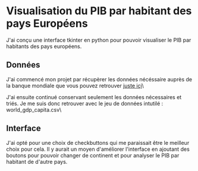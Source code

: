 # Visualisation du PIB par habitant des pays Européens

J'ai conçu une interface tkinter en python pour pouvoir visualiser le PIB par habitants des pays européens.

## Données

J'ai commencé mon projet par récupèrer les données nécéssaire auprès de la banque mondiale que vous pouvez retrouver [juste içi](https://data.worldbank.org/indicator/NY.GDP.PCAP.CD?locations=EU)\

J'ai ensuite continué conservant seulement les données nécessaires et triés. Je me suis donc retrouver avec le jeu de données intutilé : world_gdp_capita.csv\

## Interface

J'ai opté pour une choix de checkbuttons qui me paraissait être le meilleur choix pour cela. Il y aurait un moyen d'améliorer l'interface en ajoutant des boutons pour pouvoir changer de continent et pour analyser le PIB par habitant de d'autre pays.
